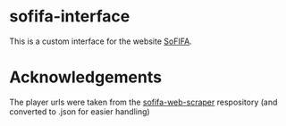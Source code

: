 # sofifa-interface

This is a custom interface for the website [SoFIFA](https://www.sofifa.com).

# Acknowledgements

The player urls were taken from the [sofifa-web-scraper](https://github.com/prashantghimire/sofifa-web-scraper) respository (and converted to .json for easier handling)
